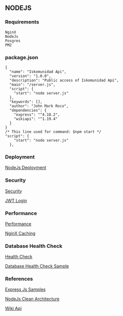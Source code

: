 ## NODEJS

### Requirements
```
NginX
NodeJs
Posgres
PM2
```
### package.json
```
{
  "name": "Iskomunidad Api",
  "version": "1.0.0",
  "description": "Public access of Iskomunidad Api",
  "main": "/server.js",
  "script": {
    "start": "node server.js"
  },
  "keywords": [],
  "author": "John Mark Roco",
  "dependencies": {
    "express": "^4.18.2",
    "wikiapi": "^1.19.4"
  }
}
/* This line used for command: $npm start */
"script": {
    "start": "node server.js"
  },
```
### Deployment 

[NodeJs Deployment](https://www.digitalocean.com/community/tutorials/how-to-set-up-a-node-js-application-for-production-on-ubuntu-18-04)

### Security
[Security](https://expressjs.com/en/advanced/best-practice-security.html)

[JWT Login](https://medium.com/@prashantramnyc/authenticate-rest-apis-in-node-js-using-jwt-json-web-tokens-f0e97669aad3)
### Performance

[Performance](https://expressjs.com/en/advanced/best-practice-performance.html)

[NginX Caching](https://serversforhackers.com/c/nginx-caching)

### Database Health Check
[Health Check](https://expressjs.com/en/advanced/healthcheck-graceful-shutdown.html)

[Database Health Check Sample](https://github.com/godaddy/terminus/blob/main/example/mysql/index.js)

### References
[Express Js Samples](https://github.com/expressjs/express/tree/master/examples/route-separation)

[NodeJs Clean Architecture](https://www.youtube.com/watch?v=VmY22KuRDbk)

[Wiki Api](https://kanasimi.github.io/wikiapi/Wikiapi.html)
